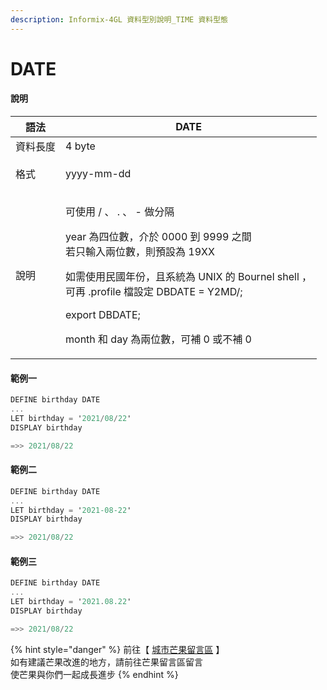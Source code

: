 ```yaml
---
description: Informix-4GL 資料型別說明_TIME 資料型態
---
```


# DATE

#### 說明

| 語法   | DATE                                                                                                                                                                                                                                                     |
| ---- | -------------------------------------------------------------------------------------------------------------------------------------------------------------------------------------------------------------------------------------------------------- |
| 資料長度 | 4 byte                                                                                                                                                                                                                                                   |
| 格式   | <p>yyyy-mm-dd  ||  yyyy/mm/dd  ||  yyyy.mm.dd</p><p>yy-mm-dd      ||  yy/mm/dd      ||  yy.mm.dd</p>                                                                                                                                                     |
| 說明   | <p>可使用 / 、 . 、 - 做分隔</p><p>year 為四位數，介於 0000 到 9999 之間<br>若只輸入兩位數，則預設為 19XX</p><p>如需使用民國年份，且系統為 UNIX 的 Bournel shell ，<br>可再 .profile 檔設定 DBDATE = Y2MD/;</p><p>                                    export DBDATE;</p><p>month 和 day 為兩位數，可補 0 或不補 0</p> |

#### 範例一

```objectivec
DEFINE birthday DATE
...
LET birthday = '2021/08/22'
DISPLAY birthday

=>> 2021/08/22
```

#### 範例二

```objectivec
DEFINE birthday DATE
...
LET birthday = '2021-08-22'
DISPLAY birthday

=>> 2021/08/22
```

#### 範例三

```objectivec
DEFINE birthday DATE
...
LET birthday = '2021.08.22'
DISPLAY birthday

=>> 2021/08/22
```

{% hint style="danger" %}
前往【 [城市芒果留言區](https://give0714.pixnet.net/blog/post/46112041-informix-4gl-%E7%B0%A1%E5%96%AE%E8%B3%87%E6%96%99%E5%9E%8B%E5%88%A5%E3%80%8A-time-data-%E3%80%8B\(-%E4%BA%8C-\)) 】\
如有建議芒果改進的地方，請前往芒果留言區留言\
使芒果與你們一起成長進步
{% endhint %}
